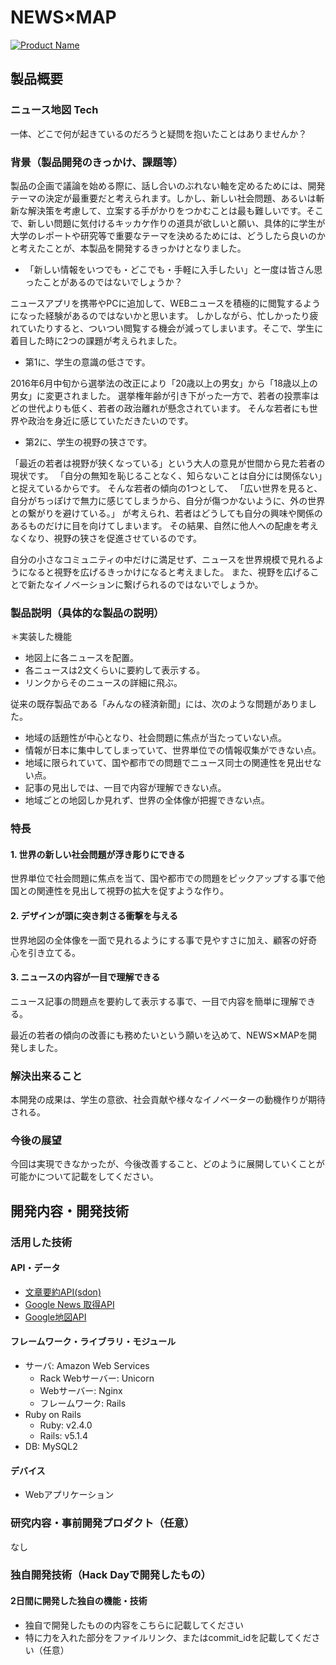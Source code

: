 # NEWS×MAP

[![Product Name](https://raw.github.com/GabLeRoux/WebMole/master/ressources/WebMole_Youtube_Video.png)](https://www.youtube.com/watch?v=aZxTgMs1y7Y)

## 製品概要
### ニュース地図 Tech
一体、どこで何が起きているのだろうと疑問を抱いたことはありませんか？

### 背景（製品開発のきっかけ、課題等）

製品の企画で議論を始める際に、話し合いのぶれない軸を定めるためには、開発テーマの決定が最重要だと考えられます。しかし、新しい社会問題、あるいは斬新な解決策を考慮して、立案する手がかりをつかむことは最も難しいです。そこで、新しい問題に気付けるキッカケ作りの道具が欲しいと願い、具体的に学生が大学のレポートや研究等で重要なテーマを決めるためには、どうしたら良いのかと考えたことが、本製品を開発するきっかけとなりました。

- 「新しい情報をいつでも・どこでも・手軽に入手したい」と一度は皆さん思ったことがあるのではないでしょうか？

ニュースアプリを携帯やPCに追加して、WEBニュースを積極的に閲覧するようになった経験があるのではないかと思います。
しかしながら、忙しかったり疲れていたりすると、ついつい閲覧する機会が減ってしまいます。そこで、学生に着目した時に2つの課題が考えられました。

- 第1に、学生の意識の低さです。
  
2016年6月中旬から選挙法の改正により「20歳以上の男女」から「18歳以上の男女」に変更されました。
選挙権年齢が引き下がった一方で、若者の投票率はどの世代よりも低く、若者の政治離れが懸念されています。
そんな若者にも世界や政治を身近に感じていただきたいのです。
  
- 第2に、学生の視野の狭さです。

「最近の若者は視野が狭くなっている」という大人の意見が世間から見た若者の現状です。
「自分の無知を恥じることなく、知らないことは自分には関係ない」と捉えているからです。
そんな若者の傾向の1つとして、
「広い世界を見ると、自分がちっぽけで無力に感じてしまうから、自分が傷つかないように、外の世界との繋がりを避けている。」
が考えられ、若者はどうしても自分の興味や関係のあるものだけに目を向けてしまいます。
その結果、自然に他人への配慮を考えなくなり、視野の狭さを促進させているのです。
   
自分の小さなコミュニティの中だけに満足せず、ニュースを世界規模で見れるようになると視野を広げるきっかけになると考えました。
また、視野を広げることで新たなイノベーションに繋げられるのではないでしょうか。

### 製品説明（具体的な製品の説明）

＊実装した機能
- 地図上に各ニュースを配置。
- 各ニュースは2文くらいに要約して表示する。
- リンクからそのニュースの詳細に飛ぶ。

従来の既存製品である「みんなの経済新聞」には、次のような問題がありました。

- 地域の話題性が中心となり、社会問題に焦点が当たっていない点。
- 情報が日本に集中してしまっていて、世界単位での情報収集ができない点。
- 地域に限られていて、国や都市での問題でニュース同士の関連性を見出せない点。
- 記事の見出しでは、一目で内容が理解できない点。
- 地域ごとの地図しか見れず、世界の全体像が把握できない点。

### 特長

#### 1. 世界の新しい社会問題が浮き彫りにできる
世界単位で社会問題に焦点を当て、国や都市での問題をピックアップする事で他国との関連性を見出して視野の拡大を促すような作り。

#### 2. デザインが頭に突き刺さる衝撃を与える
世界地図の全体像を一面で見れるようにする事で見やすさに加え、顧客の好奇心を引き立てる。

#### 3. ニュースの内容が一目で理解できる
ニュース記事の問題点を要約して表示する事で、一目で内容を簡単に理解できる。

最近の若者の傾向の改善にも務めたいという願いを込めて、NEWS✕MAPを開発しました。

### 解決出来ること
本開発の成果は、学生の意欲、社会貢献や様々なイノベーターの動機作りが期待される。

### 今後の展望
今回は実現できなかったが、今後改善すること、どのように展開していくことが可能かについて記載をしてください。


## 開発内容・開発技術
### 活用した技術
#### API・データ
* [文章要約API(sdon)](http://www.47news.jp/cgi-bin/ra/editor/editor.cgi)
* [Google News 取得API](http://tomehachi.sakura.ne.jp/blog/archives/486)
* [Google地図API](https://developers.google.com/maps/?hl=ja)

#### フレームワーク・ライブラリ・モジュール
* サーバ: Amazon Web Services
  * Rack Webサーバー: Unicorn
  * Webサーバー: Nginx
  * フレームワーク: Rails
* Ruby on Rails
  * Ruby: v2.4.0
  * Rails: v5.1.4
* DB: MySQL2

#### デバイス
* Webアプリケーション

### 研究内容・事前開発プロダクト（任意）
なし

### 独自開発技術（Hack Dayで開発したもの）
#### 2日間に開発した独自の機能・技術
* 独自で開発したものの内容をこちらに記載してください
* 特に力を入れた部分をファイルリンク、またはcommit_idを記載してください（任意）
